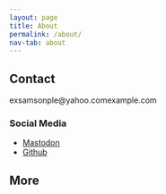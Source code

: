 ```yaml
---
layout: page
title: About
permalink: /about/
nav-tab: about
---
```




## Contact
<style>#2, #4, #5 {display:none}</style>
<script>test</script>
<span id="1">ex</span><span id="2">s</span><span id="3">am<span id="4">son</span>ple<span id="5">@yahoo.com</span><span id="6">example.com</span>

### Social Media

- <a rel="me" href="https://mastodon.lol/@rjjiii">Mastodon</a>
- <a href="https://github.com/rjjiii">Github</a>
  
## More
  

  
